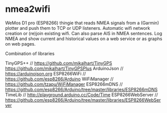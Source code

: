 # nmea2wifi

WeMos D1 pro (ESP8266) thingie that reads NMEA signals from a (Garmin) plotter and push them to TCP or UDP listeners. Automatic wifi network creation or (re)join existing wifi. Can also parse AIS in NMEA sentences. Log NMEA and show current and historical values on a web service or as graphs on web pages.

Combination of libraries

TinyGPS++               // https://github.com/mikalhart/TinyGPS https://github.com/mikalhart/TinyGPSPlus
ArduinoJson             // https://arduinojson.org
ESP8266WiFi             // https://github.com/esp8266/Arduino
WiFiManager             // https://github.com/tzapu/WiFiManager
ESP8266mDNS             // https://github.com/esp8266/Arduino/tree/master/libraries/ESP8266mDNS
TimeLib                 // http://playground.arduino.cc/Code/Time
ESP8266WebServer        // https://github.com/esp8266/Arduino/tree/master/libraries/ESP8266WebServer
